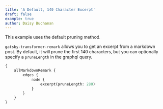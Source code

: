 ```yaml
---
title: 'A Default, 140 Character Excerpt'
draft: false
example: true
author: Daisy Buchanan
---
```


This example uses the default pruning method.

`gatsby-transformer-remark` allows you to get an excerpt from a markdown post. By default, it will prune the first 140 characters, but you can optionally specify a `pruneLength` in the graphql query.

```graphql
{
    allMarkdownRemark {
        edges {
            node {
                excerpt(pruneLength: 280)
            }
        }
    }
}
```
